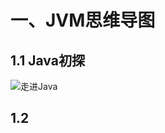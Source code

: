 

# 一、JVM思维导图

## 1.1 Java初探

![走进Java](http://cdn.jayh.club/blog/20200720/PjhymCqjrLnN.png?imageslim)

## 1.2